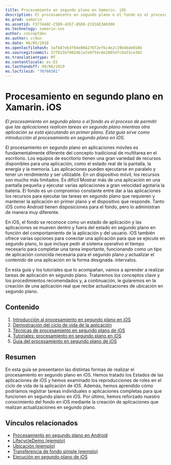```yaml
---
title: Procesamiento en segundo plano en Xamarin. iOS
description: El procesamiento en segundo plano o el fondo es el proceso de permitir que las aplicaciones realicen tareas en segundo plano mientras otra aplicación se está ejecutando en primer plano. Esta guía sirve como introducción al procesamiento en segundo plano en iOS.
ms.prod: xamarin
ms.assetid: F377440C-C5D9-4267-85D8-2C816E3A0300
ms.technology: xamarin-ios
author: conceptdev
ms.author: crdun
ms.date: 06/05/2018
ms.openlocfilehash: 5afb87eb3f84e00427072ef6c4e2c19b46de0186
ms.sourcegitcommit: 57f815bf0024b1afe9754c0e28054fc0a53ce302
ms.translationtype: MT
ms.contentlocale: es-ES
ms.lasthandoff: 09/06/2019
ms.locfileid: "70766581"
---
```

# <a name="backgrounding-in-xamarinios"></a>Procesamiento en segundo plano en Xamarin. iOS

_El procesamiento en segundo plano o el fondo es el proceso de permitir que las aplicaciones realicen tareas en segundo plano mientras otra aplicación se está ejecutando en primer plano. Esta guía sirve como introducción al procesamiento en segundo plano en iOS._

El procesamiento en segundo plano en aplicaciones móviles es fundamentalmente diferente del concepto tradicional de multitarea en el escritorio. Los equipos de escritorio tienen una gran variedad de recursos disponibles para una aplicación, como el estado real de la pantalla, la energía y la memoria. Las aplicaciones pueden ejecutarse en paralelo y tener un rendimiento y ser utilizable. En un dispositivo móvil, los recursos son mucho más limitados. Es difícil Mostrar más de una aplicación en una pantalla pequeña y ejecutar varias aplicaciones a gran velocidad agotaría la batería. El fondo es un compromiso constante entre dar a las aplicaciones los recursos para ejecutar las tareas en segundo plano que requieren y mantener la aplicación en primer plano y el dispositivo que responde. Tanto iOS como Android tienen disposiciones para el fondo, pero lo administran de manera muy diferente.

En iOS, el fondo se reconoce como un estado de aplicación y las aplicaciones se mueven dentro y fuera del estado en segundo plano en función del comportamiento de la aplicación y del usuario. iOS también ofrece varias opciones para conectar una aplicación para que se ejecute en segundo plano, lo que incluye pedir al sistema operativo el tiempo necesario para completar una tarea importante, funcionando como un tipo de aplicación conocida necesaria para el segundo plano y actualizar el contenido de una aplicación en la forma designada. intervalos.

En esta guía y los tutoriales que lo acompañan, vamos a aprender a realizar tareas de aplicación en segundo plano. Trataremos los conceptos clave y los procedimientos recomendados y, a continuación, le guiaremos en la creación de una aplicación real que recibe actualizaciones de ubicación en segundo plano.

## <a name="contents"></a>Contenido

1. [Introducción al procesamiento en segundo plano en iOS](~/ios/app-fundamentals/backgrounding/introduction-to-backgrounding-in-ios.md)
1. [Demostración del ciclo de vida de la aplicación](~/ios/app-fundamentals/backgrounding/application-lifecycle-demo.md)
1. [Técnicas de procesamiento en segundo plano de iOS](~/ios/app-fundamentals/backgrounding/ios-backgrounding-techniques/index.md)
1. [Tutoriales: procesamiento en segundo plano en iOS](~/ios/app-fundamentals/backgrounding/ios-backgrounding-walkthroughs/index.md)
1. [Guía del procesamiento en segundo plano de iOS](~/ios/app-fundamentals/backgrounding/ios-backgrounding-guidance.md)

## <a name="summary"></a>Resumen

En esta guía se presentaron las distintas formas de realizar el procesamiento en segundo plano en iOS. Hemos tratado los Estados de las aplicaciones de iOS y hemos examinado los reproducciones de roles en el ciclo de vida de la aplicación de iOS. Además, hemos aprendido cómo podríamos registrar tareas individuales o aplicaciones completas para que funcionen en segundo plano en iOS. Por último, hemos reforzado nuestro conocimiento del fondo en iOS mediante la creación de aplicaciones que realizan actualizaciones en segundo plano.

## <a name="related-links"></a>Vínculos relacionados

- [Procesamiento en segundo plano en Android](~/android/app-fundamentals/services/index.md)
- [LifecycleDemo (ejemplo)](https://docs.microsoft.com/samples/xamarin/ios-samples/lifecycledemo)
- [Ubicación (ejemplo)](https://docs.microsoft.com/samples/xamarin/ios-samples/location)
- [Transferencia de fondo simple (ejemplo)](https://docs.microsoft.com/samples/xamarin/ios-samples/simplebackgroundtransfer)
- [Ejecución en segundo plano de iOS](https://developer.apple.com/library/ios/documentation/iPhone/Conceptual/iPhoneOSProgrammingGuide/BackgroundExecution/BackgroundExecution.html)
